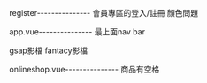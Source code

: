 
register---------------
會員專區的登入/註冊 顏色問題

app.vue---------------
最上面nav bar


gsap影檔
fantacy影檔

onlineshop.vue---------------
商品有空格